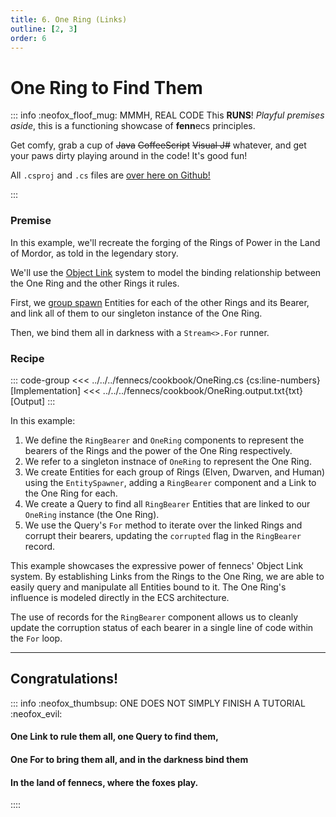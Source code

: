```yaml
---
title: 6. One Ring (Links)
outline: [2, 3]
order: 6
---
```


#  One Ring to Find Them

::: info :neofox_floof_mug: MMMH, REAL CODE
This **RUNS**! *Playful premises aside*, this is a functioning showcase of **fenn**ecs principles.

Get comfy, grab a cup of ~~Java~~ ~~CoffeeScript~~ ~~Visual J#~~ whatever, and get your paws dirty playing around in the code! It's good fun!

All `.csproj` and `.cs` files are [over here on Github!](https://github.com/outfox/fennecs/blob/main/cookbook) 

:::

### Premise
In this example, we'll recreate the forging of the Rings of Power in the Land of Mordor, as told in the legendary story. 

We'll use the [Object Link](/docs/Keys/Link.md) system to model the binding relationship between the One Ring and the other Rings it rules.

First, we [group spawn](/docs/Entities/Spawning.md#fast-flexible-spawns) Entities for each of the other Rings and its Bearer, and link all of them to our singleton instance of the One Ring.

Then, we bind them all in darkness with a `Stream<>.For` runner.

### Recipe
::: code-group
<<< ../../../fennecs/cookbook/OneRing.cs {cs:line-numbers} [Implementation]
<<< ../../../fennecs/cookbook/OneRing.output.txt{txt} [Output]
:::

In this example:

1. We define the `RingBearer` and `OneRing` components to represent the bearers of the Rings and the power of the One Ring respectively.
2. We refer to a singleton instnace of `OneRing` to represent the One Ring.
3. We create Entities for each group of Rings (Elven, Dwarven, and Human) using the `EntitySpawner`, adding a `RingBearer` component and a Link to the One Ring for each.
4. We create a Query to find all `RingBearer` Entities that are linked to our `OneRing` instance (the One Ring).
5. We use the Query's `For` method to iterate over the linked Rings and corrupt their bearers, updating the `corrupted` flag in the `RingBearer` record.

This example showcases the expressive power of fennecs' Object Link system. By establishing Links from the Rings to the One Ring, we are able to easily query and manipulate all Entities bound to it. The One Ring's influence is modeled directly in the ECS architecture.

The use of records for the `RingBearer` component allows us to cleanly update the corruption status of each bearer in a single line of code within the `For` loop.

----------
## Congratulations!
::: info :neofox_thumbsup:  ONE DOES NOT SIMPLY FINISH A TUTORIAL  :neofox_evil:
#### One Link to rule them all, one Query to find them, 
#### One For to bring them all, and in the darkness bind them  
#### In the land of fennecs, where the foxes play.

::::

